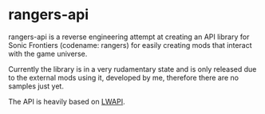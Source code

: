 # rangers-api
rangers-api is a reverse engineering attempt at creating an API library for Sonic Frontiers (codename: rangers) for easily creating mods that interact with the game universe.

Currently the library is in a very rudamentary state and is only released due to the external mods using it, developed by me, therefore there are no samples just yet.

The API is heavily based on [LWAPI](https://github.com/hedge-dev/LWAPI).